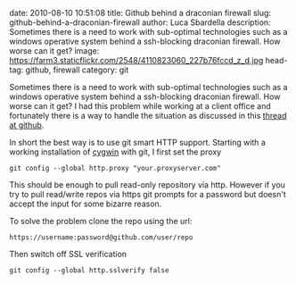 date: 2010-08-10 10:51:08
title: Github behind a draconian firewall
slug: github-behind-a-draconian-firewall
author: Luca Sbardella
description: Sometimes there is a need to work with sub-optimal technologies such as a windows operative system behind a ssh-blocking draconian firewall. How worse can it get?
image: https://farm3.staticflickr.com/2548/4110823060_227b76fccd_z_d.jpg
head-tag: github, firewall
category: git


Sometimes there is a need to work with sub-optimal technologies such as a windows operative system behind a ssh-blocking draconian firewall. How worse can it get?
I had this problem while working at a client office and fortunately there is a way to handle the situation as discussed in this [thread at github](http://github.com/blog/642-smart-http-support).

In short the best way is to use git smart HTTP support.
Starting with a working installation of [cygwin](http://www.cygwin.com/) with git, I first set the proxy

    git config --global http.proxy "your.proxyserver.com"

This should be enough to pull read-only repository via http. However if you try to pull read/write repos via https git prompts for a password but doesn't accept the input for some bizarre reason.

To solve the problem clone the repo using the url:

    https://username:password@github.com/user/repo

Then switch off SSL verification


    git config --global http.sslverify false
